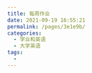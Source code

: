 ```yaml
---
title: 每周作业
date: 2021-09-19 16:55:21
permalink: /pages/3e1e9b/
categories:
  - 学业和英语
  - 大学英语
tags:
  - 
---
```

